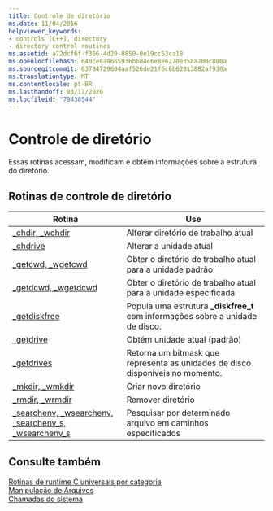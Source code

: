 ```yaml
---
title: Controle de diretório
ms.date: 11/04/2016
helpviewer_keywords:
- controls [C++], directory
- directory control routines
ms.assetid: a72dcf6f-f366-4d20-8850-0e19cc53ca18
ms.openlocfilehash: 640ce8a8665936b604c6e8e6270e358a200c880a
ms.sourcegitcommit: 63784729604aaf526de21f6c6b62813882af930a
ms.translationtype: MT
ms.contentlocale: pt-BR
ms.lasthandoff: 03/17/2020
ms.locfileid: "79438544"
---
```

# <a name="directory-control"></a>Controle de diretório

Essas rotinas acessam, modificam e obtêm informações sobre a estrutura do diretório.

## <a name="directory-control-routines"></a>Rotinas de controle de diretório

|Rotina|Use|
|-------------|---------|
|[_chdir, _wchdir](../c-runtime-library/reference/chdir-wchdir.md)|Alterar diretório de trabalho atual|
|[_chdrive](../c-runtime-library/reference/chdrive.md)|Alterar a unidade atual|
|[_getcwd, _wgetcwd](../c-runtime-library/reference/getcwd-wgetcwd.md)|Obter o diretório de trabalho atual para a unidade padrão|
|[_getdcwd, _wgetdcwd](../c-runtime-library/reference/getdcwd-wgetdcwd.md)|Obter o diretório de trabalho atual para a unidade especificada|
|[_getdiskfree](../c-runtime-library/reference/getdiskfree.md)|Popula uma estrutura **_diskfree_t** com informações sobre a unidade de disco.|
|[_getdrive](../c-runtime-library/reference/getdrive.md)|Obtém unidade atual (padrão)|
|[_getdrives](../c-runtime-library/reference/getdrives.md)|Retorna um bitmask que representa as unidades de disco disponíveis no momento.|
|[_mkdir, _wmkdir](../c-runtime-library/reference/mkdir-wmkdir.md)|Criar novo diretório|
|[_rmdir, _wrmdir](../c-runtime-library/reference/rmdir-wrmdir.md)|Remover diretório|
|[_searchenv, _wsearchenv](../c-runtime-library/reference/searchenv-wsearchenv.md), [_searchenv_s, _wsearchenv_s](../c-runtime-library/reference/searchenv-s-wsearchenv-s.md)|Pesquisar por determinado arquivo em caminhos especificados|

## <a name="see-also"></a>Consulte também

[Rotinas de runtime C universais por categoria](../c-runtime-library/run-time-routines-by-category.md)<br/>
[Manipulação de Arquivos](../c-runtime-library/file-handling.md)<br/>
[Chamadas do sistema](../c-runtime-library/system-calls.md)<br/>
